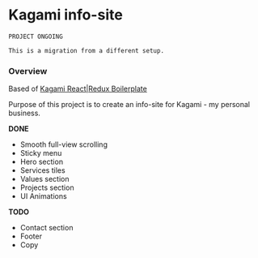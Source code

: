 Kagami info-site
===================================================

`PROJECT ONGOING`

`This is a migration from a different setup.`

### Overview
Based of [Kagami React|Redux Boilerplate](https://github.com/Xiltyn/kagami-react-boilerplate)

Purpose of this project is to create an info-site for Kagami - my personal business.

**DONE**
- Smooth full-view scrolling
- Sticky menu
- Hero section
- Services tiles
- Values section
- Projects section
- UI Animations

**TODO**
- Contact section
- Footer
- Copy


